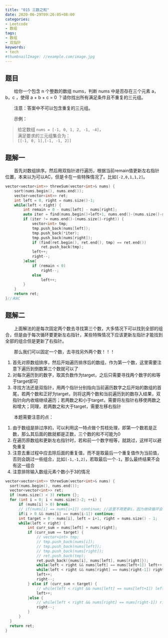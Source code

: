 ```yaml
---
title: "015 三数之和"
date: 2020-06-29T09:26:05+08:00
categories:
- Leetcode
- 数组
tags:
- 数组
- 双指针
keywords:
- tech
#thumbnailImage: //example.com/image.jpg
---
```


<!--more-->
## 题目
　　给你一个包含 n 个整数的数组 nums，判断 nums 中是否存在三个元素 a，b，c ，使得 a + b + c = 0 ？请你找出所有满足条件且不重复的三元组。

　　注意：答案中不可以包含重复的三元组。

　　示例：
> 给定数组 `nums = [-1, 0, 1, 2, -1, -4]`，  
> 满足要求的三元组集合为：  
> `[[-1, 0, 1],[-1, -1, 2]]`

## 题解一
　　首先对数组排序。然后用双指针进行遍历，根据当前remain值更新左右指针位置，本来以为可以AC，但是卡在一些特殊情况了。比如`[-2,0,1,1,2]`。

```cpp
vector<vector<int>> threeSum(vector<int>& nums) {
    sort(nums.begin(), nums.end());
    vector<vector<int>> ret;
    int left = 0, right = nums.size()-1;
    while(left < right) {
        int remain = 0 - nums[left] - nums[right];
        auto iter = find(nums.begin()+left+1, nums.end()-(nums.size()-right), remain);
        if (iter != nums.end()-(nums.size()-right)) {
            vector<int> tmp;
            tmp.push_back(nums[left]);
            tmp.push_back(*iter);
            tmp.push_back(nums[right]);
            if (find(ret.begin(), ret.end(), tmp) == ret.end())
                ret.push_back(tmp);
            left++;
            right--;
        }else{
            if (remain < 0)
                right--;
            else
                left++;
        }
    }
    return ret;
}//未AC
```

## 题解二
　　上面解法的是每次固定两个数去寻找第三个数，大多情况下可以找到全部的组合，但是由于每次循环要更新左右指针，某些特殊情况下应该更新左指针才能找到全部的组合但是更新了右指针。

　　那么我们可以固定一个数，去寻找另外两个数！！！

1. 首先对原数组排序，然后开始遍历排序后的数组，作为第一个数，这里需要注意下遍历到倒数第三个数就可以了
2. 对每次遍历到的数字，取其负数作为target，之后只需要寻找两个数字的和等于target即可
3. 寻找方法还是双指针，用两个指针分别指向当前遍历数字之后开始的数组的首尾，若两个数和正好为target，则将这两个数和当前遍历到的数存入结果，双指针向内收缩继续遍历；若两数之和小于target，需要将左指针右移使两数之和增大；同理，若两数之和大于target，需要左移右指针

　　本题需要注意的点：
1. 由于数组是排过序的，可以利用这一特点做个剪枝处理，即第一个数若是正数，那么其后面的数就都是正数，三个数的和不可能为0
2. 在遍历原数组和更新左右指针时，若和前一个数字相等，就跳过，这样可以避免重复
3. 注意去重过程中应去除后面的重复值，而不是取最后一个重复值作为当前值，否则会跳过一些组合，比如`[-1,-1,2]`，若取最后一个`-1`，那么最终结果不会有这一组合
4. 注意排除输入数组元素个数小于3的情况

```cpp
vector<vector<int>> threeSum(vector<int>& nums) {
  sort(nums.begin(), nums.end());
  vector<vector<int>> ret;
  if (nums.size() < 3) return {};
  for (int i = 0; i < nums.size()-2; ++i) {
      if (nums[i] > 0) break;
      // if(nums[i] == nums[i+1]) continue; //这里不用更新i，因为继续循环会自己更新i
      if(i > 0 && nums[i] == nums[i-1]) continue;
      int target = 0 - nums[i], left = i+1, right = nums.size() - 1;
      while(left < right) {
          int curr_sum = nums[left] + nums[right];
          if (curr_sum == target) {
              // vector<int> tmp;
              // tmp.push_back(nums[i]);
              // tmp.push_back(nums[left]);
              // tmp.push_back(nums[right]);
              // ret.push_back(tmp);
              ret.push_back({nums[i], nums[left], nums[right]});
              while(left < right && nums[left] == nums[left+1]) left++;//只有在这种情况需要去重
              while(left < right && nums[right] == nums[right-1]) right--;
              left++;
              right--;
          } else if (curr_sum < target) {
              // while(left < right && nums[left] == nums[left+1]) left++;
              left++;
          }else {
              // while(left < right && nums[right] == nums[right-1]) right--;
              right--;
          }
      }
  }
  return ret;
}
```